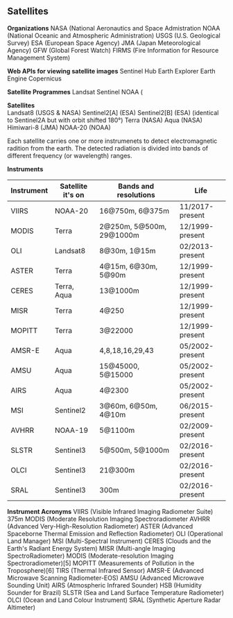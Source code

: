 ## Satellites

**Organizations**
NASA (National Aeronautics and Space Admistration
NOAA (National Oceanic and Atmospheric Administration)
USGS (U.S. Geological Survey)
ESA (European Space Agency)
JMA (Japan Meteorological Agency)
GFW (Global Forest Watch)
FIRMS (Fire Information for Resource Management System)

**Web APIs for viewing satellite images**
Sentinel Hub
Earth Explorer
Earth Engine
Copernicus

**Satellite Programmes**
Landsat
Sentinel
NOAA (

**Satellites**  
Landsat8 (USGS & NASA)
Sentinel2[A] (ESA)
Sentinel2[B] (ESA) (identical to Sentinel2A but with orbit shifted 180°)
Terra (NASA)
Aqua (NASA)
Himiwari-8 (JMA)
NOAA-20 (NOAA)

Each satellite carries one or more instrumenets to detect electromagnetic
radition from the earth. The detected radiation is divided into bands of
different frequency (or wavelength) ranges. 


**Instruments**

| Instrument    | Satellite it's on | Bands and resolutions     | Life              |
| ----------    | ----------------- | ---------------------     | ----              |
| VIIRS         | NOAA-20           | 16@750m, 6@375m           | 11/2017-present   |
| MODIS         | Terra             | 2@250m, 5@500m, 29@1000m  | 12/1999-present   |
| OLI           | Landsat8          | 8@30m, 1@15m              | 02/2013-present   |
| ASTER	        | Terra	            | 4@15m, 6@30m, 5@90m	    | 12/1999-present   |
| CERES	        | Terra, Aqua	    | 13@1000m	                | 12/1999-present   |
| MISR	        | Terra	            | 4@250	                    | 12/1999-present   |
| MOPITT	    | Terra	            | 3@22000	                | 12/1999-present   |
| AMSR-E	    | Aqua	            | 4,8,18,16,29,43	        | 05/2002-present   |
| AMSU	        | Aqua	            | 15@45000, 5@15000	        | 05/2002-present   |
| AIRS	        | Aqua	            | 4@2300                    | 05/2002-present   |
| MSI           | Sentinel2         | 3@60m, 6@50m, 4@10m       | 06/2015-present   |
| AVHRR         | NOAA-19           | 5@1100m                   | 02/2009-present   |
| SLSTR	        | Sentinel3	        | 5@500m, 5@1000m	        | 02/2016-present   |
| OLCI	        | Sentinel3	        | 21@300m	                | 02/2016-present   |
| SRAL	        | Sentinel3	        | 300m	                    | 02/2016-present   |


**Instrument Acronyms**
VIIRS (Visible Infrared Imaging Radiometer Suite) 375m
MODIS (Moderate Resolution Imaging Spectroradiometer
AVHRR (Advanced Very-High-Resolution Radiometer)
ASTER (Advanced Spaceborne Thermal Emission and Reflection Radiometer)
OLI (Operational Land Manager)
MSI (Multi-Spectral Instrument)
CERES (Clouds and the Earth's Radiant Energy System)
MISR (Multi-angle Imaging SpectroRadiometer)
MODIS (Moderate-resolution Imaging Spectroradiometer)[5]
MOPITT (Measurements of Pollution in the Troposphere)[6]
TIRS (Thermal Infrared Sensor)
AMSR-E (Advanced Microwave Scanning Radiometer-EOS)
AMSU (Advanced Microwave Sounding Unit)
AIRS (Atmospheric Infrared Sounder)
HSB (Humidity Sounder for Brazil)
SLSTR (Sea and Land Surface Temperature Radiometer)
OLCI (Ocean and Land Colour Instrument)
SRAL (Synthetic Aperture Radar Altimeter)

